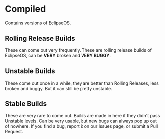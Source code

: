 # Compiled
Contains versions of EclipseOS.

## Rolling Release Builds
These can come out very frequently. These are rolling release builds of EclipseOS, can be **VERY** broken and **VERY BUGGY**.

## Unstable Builds
These come out once in a while, they are better than Rolling Releases, less broken and buggy. But it can still be pretty unstable.

## Stable Builds
These are very rare to come out. Builds are made in here if they didn't pass Unstable levels. Can be very usable, but new bugs can always pop up out of nowhere.
If you find a bug, report it on our Issues page, or submit a Pull Request.
